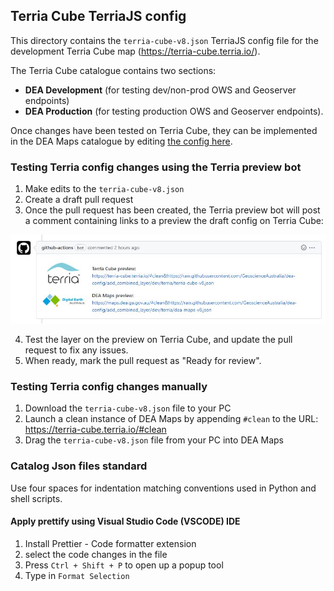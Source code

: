 ## Terria Cube TerriaJS config

This directory contains the `terria-cube-v8.json` TerriaJS config file for the development Terria Cube map (https://terria-cube.terria.io/).

The Terria Cube catalogue contains two sections: 

* **DEA Development** (for testing dev/non-prod OWS and Geoserver endpoints)
* **DEA Production** (for testing production OWS and Geoserver endpoints). 

Once changes have been tested on Terria Cube, they can be implemented in the DEA Maps catalogue by editing [the config here](https://github.com/GeoscienceAustralia/dea-config/blob/master/prod/terria/dea-maps-v8.json).

### Testing Terria config changes using the Terria preview bot

1. Make edits to the `terria-cube-v8.json`
2. Create a draft pull request
3. Once the pull request has been created, the Terria preview bot will post a comment containing links to a preview the draft config on Terria Cube:

![](../../_static/terria_preview.jpg)

4. Test the layer on the preview on Terria Cube, and update the pull request to fix any issues.
5. When ready, mark the pull request as "Ready for review".

### Testing Terria config changes manually

1. Download the `terria-cube-v8.json` file to your PC
2. Launch a clean instance of DEA Maps by appending `#clean` to the URL: https://terria-cube.terria.io/#clean
2. Drag the `terria-cube-v8.json` file from your PC into DEA Maps

### Catalog Json files standard

Use four spaces for indentation matching conventions used in Python and shell scripts.

#### Apply prettify using Visual Studio Code (VSCODE) IDE
1. Install Prettier - Code formatter extension
2. select the code changes in the file
3. Press `Ctrl + Shift + P` to open up a popup tool
4. Type in `Format Selection`